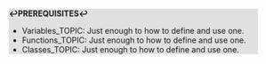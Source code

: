 <div style="margin:2em; background-color: #e0e0e0;">

<strong>↩PREREQUISITES↩</strong>

 * Variables_TOPIC: Just enough to how to define and use one.
 * Functions_TOPIC: Just enough to how to define and use one.
 * Classes_TOPIC: Just enough to how to define and use one.

</div>

